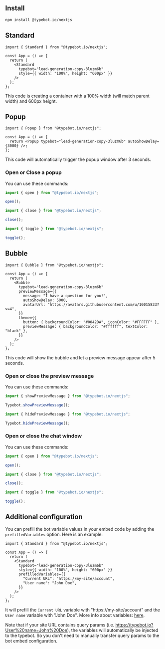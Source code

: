 ## Install

```bash
npm install @typebot.io/nextjs
```

## Standard

```tsx
import { Standard } from "@typebot.io/nextjs";

const App = () => {
  return (
    <Standard
      typebot="lead-generation-copy-3luzm6b"
      style={{ width: "100%", height: "600px" }}
    />
  );
};
```

This code is creating a container with a 100% width (will match parent width) and 600px height.

## Popup

```tsx
import { Popup } from "@typebot.io/nextjs";

const App = () => {
  return <Popup typebot="lead-generation-copy-3luzm6b" autoShowDelay={3000} />;
};
```

This code will automatically trigger the popup window after 3 seconds.

### Open or Close a popup

You can use these commands:

```js
import { open } from "@typebot.io/nextjs";

open();
```

```js
import { close } from "@typebot.io/nextjs";

close();
```

```js
import { toggle } from "@typebot.io/nextjs";

toggle();
```

## Bubble

```tsx
import { Bubble } from "@typebot.io/nextjs";

const App = () => {
  return (
    <Bubble
      typebot="lead-generation-copy-3luzm6b"
      previewMessage={{
        message: "I have a question for you!",
        autoShowDelay: 5000,
        avatarUrl: "https://avatars.githubusercontent.com/u/16015833?v=4",
      }}
      theme={{
        button: { backgroundColor: "#0042DA", iconColor: "#FFFFFF" },
        previewMessage: { backgroundColor: "#ffffff", textColor: "black" },
      }}
    />
  );
};
```

This code will show the bubble and let a preview message appear after 5 seconds.

### Open or close the preview message

You can use these commands:

```js
import { showPreviewMessage } from "@typebot.io/nextjs";

Typebot.showPreviewMessage();
```

```js
import { hidePreviewMessage } from "@typebot.io/nextjs";

Typebot.hidePreviewMessage();
```

### Open or close the chat window

You can use these commands:

```js
import { open } from "@typebot.io/nextjs";

open();
```

```js
import { close } from "@typebot.io/nextjs";

close();
```

```js
import { toggle } from "@typebot.io/nextjs";

toggle();
```

## Additional configuration

You can prefill the bot variable values in your embed code by adding the `prefilledVariables` option. Here is an example:

```tsx
import { Standard } from "@typebot.io/nextjs";

const App = () => {
  return (
    <Standard
      typebot="lead-generation-copy-3luzm6b"
      style={{ width: "100%", height: "600px" }}
      prefilledVariables={{
        "Current URL": "https://my-site/account",
        "User name": "John Doe",
      }}
    />
  );
};
```

It will prefill the `Current URL` variable with "https://my-site/account" and the `User name` variable with "John Doe". More info about variables: [here](/editor/variables).

Note that if your site URL contains query params (i.e. https://typebot.io?User%20name=John%20Doe), the variables will automatically be injected to the typebot. So you don't need to manually transfer query params to the bot embed configuration.
